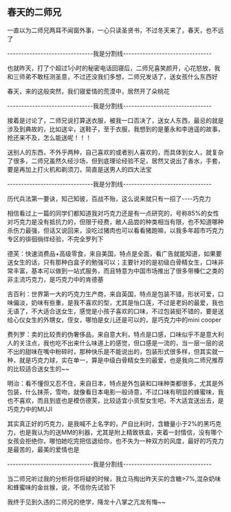 ## 春天的二师兄 ##

一直以为二师兄两耳不闻窗外事，一心只读圣贤书，不过冬天来了，春天，也不远了

 

-------------------------------我是分割线--------------------------------

 

也就昨天，打了个超过1小时的秘密电话回寝后，二师兄喜笑颜开，心花怒放，我和三师弟不敢枉测圣意，不过还没我们多想，二师兄发话了，送女孩什么东西好

 

春天，来的这般突然，我们寝爱情的荒漠中，居然开了朵桃花

 

-------------------------------我是分割线--------------------------------

 

接着是讨论了，二师兄说打算送衣服，被我一口否决了，送女人东西，最忌的就是涉及到典故的，比如送伞，送鞋子，至于衣服，我想到的是董永和李逍遥的故事，抢还来不及，怎么能送呢！！！

 

送别人的东西，不外乎两种，自己喜欢的或者别人喜欢的，而具体到女人，就复杂了很多，二师兄虽然久经沙场，但到底理论经验不足，居然又说出了香水，手套，要是再加上打火机和剃须刀，简直是送男人的四大法宝

 

-------------------------------我是分割线--------------------------------

 

历代兵法第一要诀，知己知彼，百战不殆，这么说来就只有一招了----巧克力

 

相信看过上一篇的同学们都知道我对巧克力还是有一点研究的，号称85%的女性对巧克力是没有抵抗力的，但限于经费，敝人品尝的种类相当有限，也不知道哪种杀伤力最强，但话又说回来，没吃过猪肉也可以看看猪跑嘛，以我多年超市巧克力专区的徘徊徜徉经验，不完全罗列下

 

德芙：快速消费品+高级零食，来自美国，特点是全面，看广告就能知道，如果要送女生的话，只有那种白盒子的勉强可以；主要针对的是初级白骨精女生，口味非常丰富，基本可以做到一站式服务，而且特意为中国市场推出了很多带榛仁之类的非主流巧克力，是巧克力中的肯德基

 

吉百利：世界第一大的巧克力生产商，来自英国，特点是包装不错，形状可爱，口味偏淡，奶味有些重，是我不喜欢的型，尤其是怡口莲，不过是老妈的最爱，我也无语了，不大适合送女生，感觉是小孩子喜欢的口味，不过包装挺不错的，要是送给心仪女生的外甥女，侄女，哪怕是女儿还是可以的，是巧克力中的mini cooper

 

费列罗：卖的比较贵的伪奢侈品，来自意大利，特点是口感，口味似乎不是意大利人的关注点，我也吃不出来什么味道上的感觉，但口感是一流的，当一层一层的说不出的甜味在嘴中粉碎时，那种快乐是不能说出的，包装形式很多样，但其实就一种，就是巧克力球，实在单一，算是中级白骨精女生的最爱，也是我向二师兄推荐的比较适合送女生的~~

 

明治：看不懂但又忍不住，来自日本，特点是外包装和口味种类都很多，尤其是外包装，什么抹茶，雪吻，就像看日本电影一般诗意，不过口味有明显的蜂蜜味，我也不喜欢，而且到底也是模仿德芙，比较适宜小资型女生吧，不大适宜送出去，是巧克力中的MUJI

 

其实真正好的巧克力，是我喊不上名字的，产自比利时，含糖量小于2%的黑巧克力，也是我认为的送MM的利器，尤其是附上精致铁盒，夹着一封情信，没有哪个女孩会拒绝你，哪怕她吃完把信退给你，也不失为一种双方的风度，最好的巧克力是最苦的，最美的爱情也是

 

-------------------------------我是分割线--------------------------------

 

当二师兄听过我的分析将信将疑的时候，我立马掏出昨天买的含糖>7%,混杂奶味和蜂蜜味的金丝猴，说，不信你先试验下

 

我终于见到久违的二师兄的绝学，降龙十八掌之亢龙有悔~~